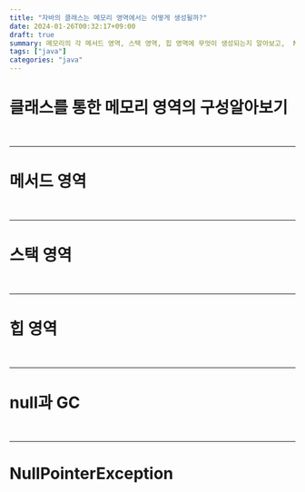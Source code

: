 ```yaml
---
title: "자바의 클래스는 메모리 영역에서는 어떻게 생성될까?"
date: 2024-01-26T00:32:17+09:00
draft: true
summary: 메모리의 각 메서드 영역, 스택 영역, 힙 영역에 무엇이 생성되는지 알아보고,  NullPointerException이 왜 발생하는지 알아본다.  
tags: ["java"]
categories: "java"
---
```





# 클래스를 통한 메모리 영역의 구성알아보기


&nbsp;

---

# 메서드 영역


&nbsp;

---

# 스택 영역

&nbsp;

---

# 힙 영역

&nbsp;

---

# null과 GC

&nbsp;

---

# NullPointerException


